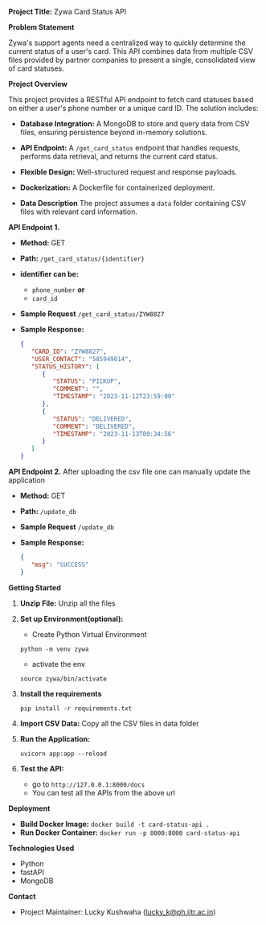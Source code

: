 **Project Title:** Zywa Card Status API

**Problem Statement**

Zywa's support agents need a centralized way to quickly determine the current status of a user's card. This API combines data from multiple CSV files provided by partner companies to present a single, consolidated view of card statuses.

**Project Overview**

This project provides a RESTful API endpoint to fetch card statuses based on either a user's phone number or a unique card ID. The solution includes:

* **Database Integration:** A MongoDB to store and query data from CSV files, ensuring persistence beyond in-memory solutions.
* **API Endpoint:**  A `/get_card_status` endpoint that handles requests, performs data retrieval, and returns the current card status.
* **Flexible Design:**  Well-structured request and response payloads. 
* **Dockerization:** A Dockerfile for containerized deployment.

* **Data Description**  The project assumes a `data` folder containing CSV files with relevant card information. 

**API Endpoint 1.**

* **Method:** GET
* **Path:**  `/get_card_status/{identifier}`
* **identifier can be:**
   * `phone_number` **or**
   * `card_id` 
* **Sample Request** `/get_card_status/ZYW8827`
* **Sample Response:**

   ```json
   {
      "CARD_ID": "ZYW8827",
      "USER_CONTACT": "585949014",
      "STATUS_HISTORY": [
         {
            "STATUS": "PICKUP",
            "COMMENT": "",
            "TIMESTAMP": "2023-11-12T23:59:00"
         },
         {
            "STATUS": "DELIVERED",
            "COMMENT": "DELIVERED",
            "TIMESTAMP": "2023-11-13T09:34:56"
         }
      ]
   }
   ```

**API Endpoint 2.**
After uploading the csv file one can manually update the application
* **Method:** GET
* **Path:**  `/update_db`
* **Sample Request** `/update_db`
* **Sample Response:**

   ```json
   {
      "msg": "SUCCESS"
   }
   ```


**Getting Started**

1. **Unzip File:** Unzip all the files 
2. **Set up Environment(optional):** 
   * Create Python Virtual Environment
   ```
   python -m venv zywa
   ```
   * activate the env
   ```
   source zywa/bin/activate
   ```
3. **Install the requirements**
   ```
   pip install -r requirements.txt
   ```
4. **Import CSV Data:**  Copy all the CSV files in data folder
5. **Run the Application:**  
   ```
   uvicorn app:app --reload 
   ```

8. **Test the API:** 
   * go to `http://127.0.0.1:8000/docs`
   * You can test all the APIs from the above url

**Deployment**

* **Build Docker Image:**  `docker build -t card-status-api .`
* **Run Docker Container:** `docker run -p 8000:8000 card-status-api`

**Technologies Used**

* Python
* fastAPI
* MongoDB

**Contact**

* Project Maintainer: Lucky Kushwaha (lucky_k@ph.iitr.ac.in)
